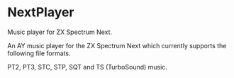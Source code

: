 # NextPlayer
 Music player for ZX Spectrum Next.
 
 An AY music player for the ZX Spectrum Next which currently supports the following file formats.

PT2, PT3, STC, STP, SQT and TS (TurboSound) music.
